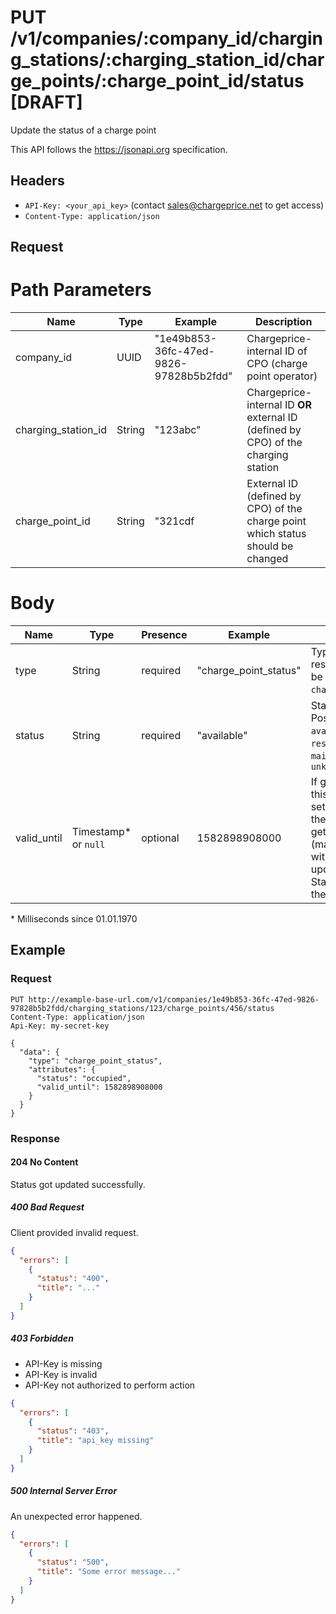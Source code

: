 # PUT /v1/companies/:company_id/charging_stations/:charging_station_id/charge_points/:charge_point_id/status [DRAFT]

Update the status of a charge point

This API follows the https://jsonapi.org specification.

## Headers

* `API-Key: <your_api_key>` (contact sales@chargeprice.net to get access)
* `Content-Type: application/json`

## Request

# Path Parameters

| **Name**            | **Type** | **Example**                            | **Description**                                                                 |
| ------------------- | -------- | -------------------------------------- | ------------------------------------------------------------------------------- |
| company_id          | UUID     | "1e49b853-36fc-47ed-9826-97828b5b2fdd" | Chargeprice-internal ID of CPO (charge point operator)                          |
| charging_station_id | String   | "123abc"                               | Chargeprice-internal ID **OR** external ID (defined by CPO) of the charging station |
| charge_point_id     | String   | "321cdf                                | External ID (defined by CPO) of the charge point which status should be changed |


# Body


| **Name**    | **Type**             | **Presence** | **Example**           | **Description**                                                                                                                                                |
| ----------- | -------------------- | ------------ | --------------------- | -------------------------------------------------------------------------------------------------------------------------------------------------------------- |
| type        | String               | required     | "charge_point_status" | Type of the resource. Needs to be `charge_point_status`.                                                                                                       |
| status      | String               | required     | "available"           | Status of the status. Possible values: `available`, `occupied`, `reserved`, `maintainance`, `unknown`                                                          |
| valid_until | Timestamp* or `null` | optional     | 1582898908000         | If given: Time until this status remains set. After that time the charge point will get `available` again (may get overwritten with another update). If not set: Status will stay until the next update. |

\* Milliseconds since 01.01.1970

## Example

### Request

```http
PUT http://example-base-url.com/v1/companies/1e49b853-36fc-47ed-9826-97828b5b2fdd/charging_stations/123/charge_points/456/status
Content-Type: application/json
Api-Key: my-secret-key

{
  "data": {
    "type": "charge_point_status",
    "attributes": {
      "status": "occupied",
      "valid_until": 1582898908000
    }
  }
}
```

### Response

#### 204 No Content

Status got updated successfully.

##### 400 Bad Request

Client provided invalid request.

```json
{
  "errors": [
    {
      "status": "400",
      "title": "..."
    }
  ]
}
```

##### 403 Forbidden

* API-Key is missing
* API-Key is invalid
* API-Key not authorized to perform action

```json
{
  "errors": [
    {
      "status": "403",
      "title": "api_key missing"
    }
  ]
}
```

##### 500 Internal Server Error

An unexpected error happened.

```json
{
  "errors": [
    {
      "status": "500",
      "title": "Some error message..."
    }
  ]
}
```
